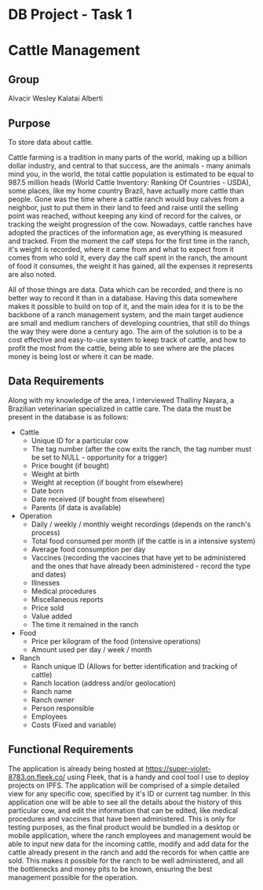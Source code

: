 # DB Project - Task 1

# Cattle Management

## Group

Alvacir Wesley Kalatai Alberti

## Purpose

To store data about cattle.

Cattle farming is a tradition in many parts of the world, making up a billion dollar industry, and central to that success, are the animals - many animals mind you, in the world, the total cattle population is estimated to be equal to 987.5 million heads (World Cattle Inventory: Ranking Of Countries - USDA), some places, like my home country Brazil, have actually more cattle than people. Gone was the time where a cattle ranch would buy calves from a neighbor, just to put them in their land to feed and raise until the selling point was reached, without keeping any kind of record for the calves, or tracking the weight progression of the cow. Nowadays, cattle ranches have adopted the practices of the information age, as everything is measured and tracked. From the moment the calf steps for the first time in the ranch, it's weight is recorded, where it came from and what to expect from it comes from who sold it, every day the calf spent in the ranch, the amount of food it consumes, the weight it has gained, all the expenses it represents are also noted.

All of those things are data. Data which can be recorded, and there is no better way to record it than in a database. Having this data somewhere makes it possible to build on top of it, and the main idea for it is to be the backbone of a ranch management system, and the main target audience are small and medium ranchers of developing countries, that still do things the way they were done a century ago. The aim of the solution is to be a cost effective and easy-to-use system to keep track of cattle, and how to profit the most from the cattle, being able to see where are the places money is being lost or where it can be made.

## Data Requirements

Along with my knowledge of the area, I interviewed Thalliny Nayara, a Brazilian veterinarian specialized in cattle care. The data the must be present in the database is as follows:

- Cattle
    - Unique ID for a particular cow
    - The tag number (after the cow exits the ranch, the tag number must be set to NULL - opportunity for a trigger)
    - Price bought (if bought)
    - Weight at birth
    - Weight at reception (if bought from elsewhere)
    - Date born
    - Date received (if bought from elsewhere)
    - Parents (if data is available)
- Operation
    - Daily / weekly / monthly weight recordings (depends on the ranch's process)
    - Total food consumed per month (if the cattle is in a intensive system)
    - Average food consumption per day
    - Vaccines (recording the vaccines that have yet to be administered and the ones that have already been administered -  record the type and dates)
    - Illnesses
    - Medical procedures
    - Miscellaneous reports
    - Price sold
    - Value added
    - The time it remained in the ranch
- Food
    - Price per kilogram of the food (intensive operations)
    - Amount used per day / week / month
- Ranch
    - Ranch unique ID (Allows for better identification and tracking of cattle)
    - Ranch location (address and/or geolocation)
    - Ranch name
    - Ranch owner
    - Person responsible
    - Employees
    - Costs (Fixed and variable)

## Functional Requirements

The application is already being hosted at https://super-violet-8783.on.fleek.co/ using Fleek, that is a handy and cool tool I use to deploy projects on IPFS. The application will be comprised of a simple detailed view for any specific cow, specified by it's ID or current tag number. In this application one will be able to see all the details about the history of this particular cow, and edit the information that can be edited, like medical procedures and vaccines that have been administered. This is only for testing purposes, as the final product would be bundled in a desktop or mobile application, where the ranch employees and management would be able to input new data for the incoming cattle, modify and add data for the cattle already present in the ranch and add the records for when cattle are sold. This makes it possible for the ranch to be well administered, and all the bottlenecks and money pits to be known, ensuring the best management possible for the operation.